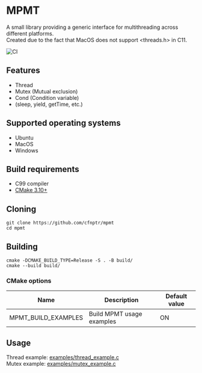 # MPMT 
A small library providing a generic interface for multithreading across different platforms.<br>
Created due to the fact that MacOS does not support <threads.h> in C11.

![CI](https://github.com/cfnptr/mpmt/actions/workflows/cmake.yml/badge.svg)

## Features
* Thread
* Mutex (Mutual exclusion)
* Cond (Condition variable)
* (sleep, yield, getTime, etc.)

## Supported operating systems
* Ubuntu
* MacOS
* Windows

## Build requirements
* C99 compiler
* [CMake 3.10+](https://cmake.org/)

## Cloning
```
git clone https://github.com/cfnptr/mpmt
cd mpmt
```

## Building
```
cmake -DCMAKE_BUILD_TYPE=Release -S . -B build/
cmake --build build/
```

### CMake options
| Name                | Description               | Default value |
|---------------------|---------------------------|---------------|
| MPMT_BUILD_EXAMPLES | Build MPMT usage examples | ON            |

## Usage
Thread example: [examples/thread_example.c](https://github.com/cfnptr/mpmt/blob/main/examples/thread_example.c)<br>
Mutex example: [examples/mutex_example.c](https://github.com/cfnptr/mpmt/blob/main/examples/mutex_example.c)
